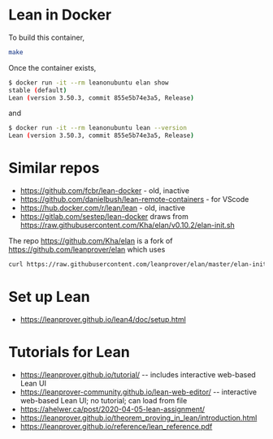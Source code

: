 # Lean in Docker

To build this container,
```bash
make
```

Once the container exists,
```bash
$ docker run -it --rm leanonubuntu elan show
stable (default)
Lean (version 3.50.3, commit 855e5b74e3a5, Release)
```
and
```bash
$ docker run -it --rm leanonubuntu lean --version
Lean (version 3.50.3, commit 855e5b74e3a5, Release)
```

# Similar repos

* <https://github.com/fcbr/lean-docker> - old, inactive
* <https://github.com/danielbush/lean-remote-containers> - for VScode
* <https://hub.docker.com/r/lean/lean> - old, inactive
* <https://gitlab.com/sestep/lean-docker> draws from <https://raw.githubusercontent.com/Kha/elan/v0.10.2/elan-init.sh>

The repo <https://github.com/Kha/elan> is a fork of <https://github.com/leanprover/elan> which uses

```bash
curl https://raw.githubusercontent.com/leanprover/elan/master/elan-init.sh -sSf | sh
```

# Set up Lean

* <https://leanprover.github.io/lean4/doc/setup.html>

# Tutorials for Lean

* <https://leanprover.github.io/tutorial/> -- includes interactive web-based Lean UI
* <https://leanprover-community.github.io/lean-web-editor/> -- interactive web-based Lean UI; no tutorial; can load from file
* <https://ahelwer.ca/post/2020-04-05-lean-assignment/>
* <https://leanprover.github.io/theorem_proving_in_lean/introduction.html>
* <https://leanprover.github.io/reference/lean_reference.pdf> 

